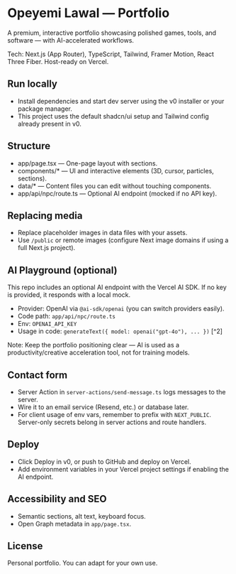 # Opeyemi Lawal — Portfolio

A premium, interactive portfolio showcasing polished games, tools, and software — with AI-accelerated workflows.

Tech: Next.js (App Router), TypeScript, Tailwind, Framer Motion, React Three Fiber. Host-ready on Vercel.

## Run locally

- Install dependencies and start dev server using the v0 installer or your package manager.
- This project uses the default shadcn/ui setup and Tailwind config already present in v0.

## Structure

- app/page.tsx — One-page layout with sections.
- components/* — UI and interactive elements (3D, cursor, particles, sections).
- data/* — Content files you can edit without touching components.
- app/api/npc/route.ts — Optional AI endpoint (mocked if no API key).

## Replacing media

- Replace placeholder images in data files with your assets.
- Use `/public` or remote images (configure Next image domains if using a full Next.js project).

## AI Playground (optional)

This repo includes an optional AI endpoint with the Vercel AI SDK. If no key is provided, it responds with a local mock.

- Provider: OpenAI via `@ai-sdk/openai` (you can switch providers easily).
- Code path: `app/api/npc/route.ts`
- Env: `OPENAI_API_KEY`
- Usage in code: `generateText({ model: openai("gpt-4o"), ... })` [^2]

Note: Keep the portfolio positioning clear — AI is used as a productivity/creative acceleration tool, not for training models.

## Contact form

- Server Action in `server-actions/send-message.ts` logs messages to the server.
- Wire it to an email service (Resend, etc.) or database later.
- For client usage of env vars, remember to prefix with `NEXT_PUBLIC`. Server-only secrets belong in server actions and route handlers.

## Deploy

- Click Deploy in v0, or push to GitHub and deploy on Vercel.
- Add environment variables in your Vercel project settings if enabling the AI endpoint.

## Accessibility and SEO

- Semantic sections, alt text, keyboard focus.
- Open Graph metadata in `app/page.tsx`.

## License

Personal portfolio. You can adapt for your own use.
